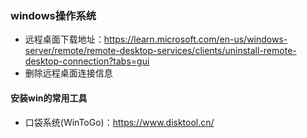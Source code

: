 <!--
 * @Author: findnr
 * @Date: 2024-03-30 21:38:33
 * @LastEditors: findnr
 * @LastEditTime: 2024-05-09 07:51:40
 * @Description: 
-->
### windows操作系统
- 远程桌面下载地址：https://learn.microsoft.com/en-us/windows-server/remote/remote-desktop-services/clients/uninstall-remote-desktop-connection?tabs=gui
- 删除远程桌面连接信息
#### 安装win的常用工具
- 口袋系统(WinToGo)：https://www.disktool.cn/
